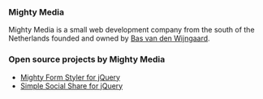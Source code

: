 ### Mighty Media
Mighty Media is a small web development company from the south of the Netherlands founded and owned by [Bas van den Wijngaard](https://github.com/basvandenwijngaard).

### Open source projects by Mighty Media
* [Mighty Form Styler for jQuery](http://mightymedia.github.io/Mighty-Form-Styler/)
* [Simple Social Share for jQuery](http://mightymedia.github.io/Simple-Social-Share/)
